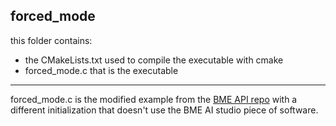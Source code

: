 ## forced_mode
this folder contains:
- the CMakeLists.txt used to compile the executable with cmake
- forced_mode.c that is the executable
--- ---
forced_mode.c is the modified example from the [BME API repo](https://github.com/boschsensortec/BME68x-Sensor-API/tree/master/examples/forced_mode) with a different initialization that doesn't use the BME AI studio piece of software. 